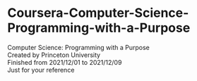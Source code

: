 # Coursera-Computer-Science-Programming-with-a-Purpose
Computer Science: Programming with a Purpose  
Created by Princeton University  
Finished from 2021/12/01 to 2021/12/09  
Just for your reference  
